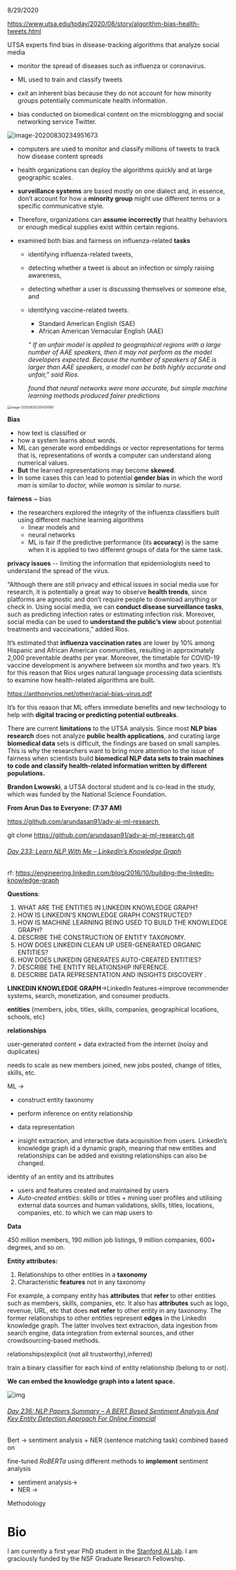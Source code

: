 8/29/2020

https://www.utsa.edu/today/2020/08/story/algorithm-bias-health-tweets.html

UTSA experts find bias in disease-tracking algorithms that analyze social media

- monitor the spread of diseases such as influenza or coronavirus. 

- ML used to train and classify tweets 
- $exit$ an inherent bias because they do not account for how minority groups potentially communicate health information.
- bias conducted on biomedical content on the microblogging and social networking service Twitter. 

![image-20200830234951673](https://tva1.sinaimg.cn/large/007S8ZIlgy1gi99uz41o5j31ca04gq3v.jpg)

- computers are used to monitor and classify millions of tweets to track how disease content spreads

- health organizations can deploy the algorithms quickly and at large geographic scales.

- **surveillance systems** are based mostly on one dialect and, in essence, don’t account for how a **minority group** might use different terms or a specific communicative style.

- Therefore, organizations can **assume** **incorrectly** that healthy behaviors or enough medical supplies exist within certain regions.

- examined both bias and fairness on influenza-related **tasks**

  - identifying influenza-related tweets, 

  - detecting whether a tweet is about an infection or simply raising awareness, 

  - detecting whether a user is discussing themselves or someone else, and 

  - identifying vaccine-related tweets.

    - Standard American English (SAE)
    - African American Vernacular English (AAE)

    *" If an unfair model is applied to geographical regions with a large number of AAE speakers, then it may not perform as the model developers expected. Because the number of speakers of SAE is larger than AAE speakers, a model can be both highly accurate and unfair,” said Rios.*

    *found that neural networks were more accurate, but simple machine learning methods produced fairer predictions*

<img src="https://tva1.sinaimg.cn/large/007S8ZIlgy1gi99zimh1pj31ae0pswoq.jpg" alt="image-20200830235420580" style="zoom: 50%;" />

**Bias**

- how text is classified or 
- how a system learns about words. 
- ML can generate word embeddings or vector representations for terms that is, representations of words a computer can understand along numerical values.
- **But** the learned representations may become **skewed**.
- In some cases this can lead to potential **gender bias** in which the word *man* is similar to *doctor,* while *woman* is similar to *nurse.*

**fairness** ~ bias

- the researchers explored the integrity of the influenza classifiers built using different machine learning algorithms
  - linear models and 
  - neural networks
  -  ML is fair if the predictive performance (its **accuracy**) is the same when it is applied to two different groups of data for the same task.



**privacy issues** -- limiting the information that epidemiologists need to understand the spread of the virus.

“Although there are still privacy and ethical issues in social media use for research, it is potentially a great way to observe **health trends**, since platforms are agnostic and don’t require people to download anything or check in. Using social media, we can **conduct disease surveillance tasks**, such as predicting infection rates or estimating infection risk. Moreover, social media can be used to **understand the public’s view** about potential treatments and vaccinations,” added Rios.

It’s estimated that **influenza vaccination rates** are lower by 10% among Hispanic and African American communities, resulting in approximately 2,000 preventable deaths per year. Moreover, the timetable for COVID-19 vaccine development is anywhere between six months and two years. It’s for this reason that Rios urges natural language processing data scientists to examine how health-related algorithms are built.

https://anthonyrios.net/other/racial-bias-virus.pdf

It’s for this reason that ML offers immediate benefits and new technology to help with **digital tracing or predicting potential outbreaks**.



There are current **limitations** to the UTSA analysis. Since most **NLP bias research** does not analyze **public health applications**, and curating large **biomedical data** sets is difficult, the findings are based on small samples. This is why the researchers want to bring more attention to the issue of fairness when scientists build **biomedical NLP data sets to train machines to code and classify health-related information written by different populations.**

**Brandon Lwowski**, a UTSA doctoral student and is co-lead in the study, which was funded by the National Science Foundation.



**From Arun Das to Everyone: (7:37 AM)**

https://github.com/arundasan91/adv-ai-ml-research 

git clone https://github.com/arundasan91/adv-ai-ml-research.git



###### [Day 233: Learn NLP With Me – LinkedIn’s Knowledge Graph](https://ryanong.co.uk/2020/08/20/day-233-learn-nlp-with-me-linkedins-knowledge-graph/)

rf: https://engineering.linkedin.com/blog/2016/10/building-the-linkedin-knowledge-graph

**Questions**:

1. WHAT ARE THE ENTITIES IN LINKEDIN KNOWLEDGE GRAPH?
2. HOW IS LINKEDIN’S KNOWLEDGE GRAPH CONSTRUCTED?
3. HOW IS MACHINE LEARNING BEING USED TO BUILD THE KNOWLEDGE GRAPH?
4. DESCRIBE THE CONSTRUCTION OF ENTITY TAXONOMY.
5. HOW DOES LINKEDIN CLEAN UP USER-GENERATED ORGANIC ENTITIES?
6. HOW DOES LINKEDIN GENERATES AUTO-CREATED ENTITIES?
7. DESCRIBE THE ENTITY RELATIONSHIP INFERENCE.
8. DESCRIBE DATA REPRESENTATION AND INSIGHTS DISCOVERY .

**LINKEDIN KNOWLEDGE GRAPH**->LinkedIn features->improve recommender systems, search, monetization, and consumer products.

**entities** {members, jobs, titles, skills, companies, geographical locations, schools, etc}

**relationships**

user-generated content + data extracted from the internet (noisy and duplicates)

needs to scale as new members joined, new jobs posted, change of titles, skills, etc.

ML -> 

- construct entity taxonomy 

- perform inference on entity relationship

- data representation

- insight extraction, and interactive data acquisition from users. LinkedIn’s knowledge graph id a dynamic graph, meaning that new entities and relationships can be added and existing relationships can also be changed.

 identity of an entity and its attributes

- users and features created and maintained by users
- *Auto-created entities*: skills or titles + mining user profiles and utilising external data sources and human validations,  skills, titles, locations, companies, etc. to which we can map users to

**Data**

450 million members, 190 million job listings, 9 million companies, 600+ degrees, and so on.

**Entity attributes:**

1. Relationships to other entities in a **taxonomy**
2. Characteristic **features** not in any taxonomy

For example, a company entity has **attributes** that **refer** to other entities such as members, skills, companies, etc. It also has **attributes** such as logo, revenue, URL, etc that does **not refer** to other entity in any taxonomy. The former relationships to other entities represent **edges** in the LinkedIn knowledge graph. The latter involves text extraction, data ingestion from search engine, data integration from external sources, and other crowdsourcing-based methods.

relationships(explicit (not all trustworthy),inferred)



train a binary classifier for each kind of entity relationship (belong to or not).

**We can embed the knowledge graph into a latent space.**



![img](https://ryanong.co.uk/wp-content/uploads/2020/08/fig4.png)

###### [Day 236: NLP Papers Summary – A BERT Based Sentiment Analysis And Key Entity Detection Approach For Online Financial ](https://ryanong.co.uk/2020/08/23/day-236-nlp-papers-summary-a-bert-based-sentiment-analysis-and-key-entity-detection-approach-for-online-financial-texts/)

Bert -> sentiment analysis + NER (sentence matching task)  combined based on

fine-tuned *RoBERTa* using different methods to **implement** sentiment analysis

- sentiment analysis->
- NER -> 

Methodology



# Bio

I am currently a first year PhD student in the [Stanford AI Lab](https://ai.stanford.edu/). I am graciously funded by the NSF Graduate Research Fellowship. 